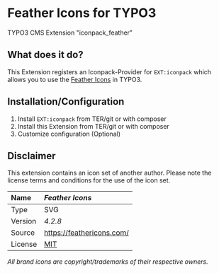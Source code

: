 # Feather Icons for TYPO3

TYPO3 CMS Extension "iconpack_feather"


## What does it do?

This Extension registers an Iconpack-Provider for `EXT:iconpack` which allows you to use the [Feather Icons](https://feathericons.com/) in TYPO3.


## Installation/Configuration

1. Install `EXT:iconpack` from TER/git or with composer
2. Install this Extension from TER/git or with composer
3. Customize configuration (Optional)


## Disclaimer

This extension contains an icon set of another author. Please note the license terms and conditions for the use of the icon set.

| Name | *Feather Icons* |
|:--|:--|
| Type | SVG |
| Version | *4.2.8* |
| Source | https://feathericons.com/ |
| License | [MIT](https://opensource.org/licenses/MIT) |

*All brand icons are copyright/trademarks of their respective owners.*
